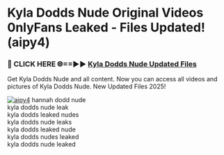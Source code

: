 # Kyla Dodds Nude Original Videos 0nlyFans Leaked - Files Updated! (aipy4)

<h3>🔴 CLICK HERE 🌐==►► <a href="https://tinyurl.com/yc6ubb5a" rel="nofollow">Kyla Dodds Nude Updated Files</a></h3>

Get Kyla Dodds Nude and all content. Now you can access all videos and pictures of Kyla Dodds Nude. New Updated Files 2025!

[![aipy4](https://i.imgur.com/7eu0CRL.gif)](https://tinyurl.com/yc6ubb5a)
hannah dodd nude<br>
kyla dodds nude leak<br>
kyla dodds leaked nudes<br>
kyla dodds nude leaks<br>
kyla dodds leaked nude<br>
kyla dodds nudes leaked<br>
kyla dodds nude leaked